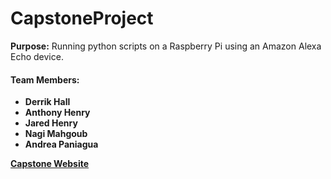 # CapstoneProject
<span><strong>Purpose:</strong></span>
<span> Running python scripts on a Raspberry Pi using an Amazon Alexa Echo device.</span>
<h4><strong>Team Members:<strong></h4>
<ul>
  <li>Derrik Hall</li>
  <li>Anthony Henry</li>
  <li>Jared Henry</li>
  <li>Nagi Mahgoub</li>
  <li>Andrea Paniagua</li>
</ul>

  <a href="https://anthonysjhenry.github.io/CapstoneProject/">Capstone Website</a>

